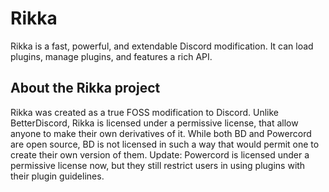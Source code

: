 # Rikka
Rikka is a fast, powerful, and extendable Discord modification. It can load plugins, manage plugins, and features a rich API.

## About the Rikka project
Rikka was created as a true FOSS modification to Discord. Unlike BetterDiscord, Rikka is licensed under a permissive license, that allow anyone to make their own derivatives of it.
While both BD and Powercord are open source, BD is not licensed in such a way that would permit one to create their own version of them. 
Update: Powercord is licensed under a permissive license now, but they still restrict users in using plugins with their plugin guidelines.
